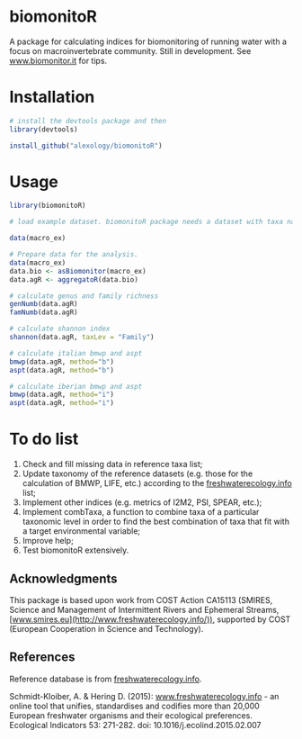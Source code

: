 # biomonitoR
A package for calculating indices for biomonitoring of running water with a focus on macroinvertebrate community. 
Still in development. See www.biomonitor.it for tips.


# Installation

```R
# install the devtools package and then
library(devtools)

install_github("alexology/biomonitoR")
```
# Usage

```R
library(biomonitoR)

# load example dataset. biomonitoR package needs a dataset with taxa names in the first column called "Taxa" and samples on the columns. Take a look to macro_ex for an example:

data(macro_ex)

# Prepare data for the analysis.
data(macro_ex)
data.bio <- asBiomonitor(macro_ex)
data.agR <- aggregatoR(data.bio)

# calculate genus and family richness
genNumb(data.agR)
famNumb(data.agR)

# calculate shannon index
shannon(data.agR, taxLev = "Family")

# calculate italian bmwp and aspt
bmwp(data.agR, method="b")
aspt(data.agR, method="b")

# calculate iberian bmwp and aspt
bmwp(data.agR, method="i")
aspt(data.agR, method="i")

```

# To do list
1. Check and fill missing data in reference taxa list;
2. Update taxonomy of the reference datasets (e.g. those for the calculation of BMWP, LIFE, etc.) according to the [freshwaterecology.info](http://www.freshwaterecology.info/) list;
3. Implement other indices (e.g. metrics of I2M2, PSI, SPEAR, etc.);
4. Implement combTaxa, a function to combine taxa of a particular taxonomic level in order to find the best combination of taxa that fit with a target environmental variable;
5. Improve help;
6. Test biomonitoR extensively.

## Acknowledgments
This package is based upon work from COST Action CA15113 (SMIRES, Science and Management of Intermittent Rivers and Ephemeral Streams,[www.smires.eu](http://www.freshwaterecology.info/)), supported by COST (European Cooperation in Science and Technology).

## References
Reference database is from [freshwaterecology.info](http://www.smires.eu/).

Schmidt-Kloiber, A. & Hering D. (2015): www.freshwaterecology.info - an online tool that unifies, standardises and codifies more than 20,000 European freshwater organisms and their ecological preferences. Ecological Indicators 53: 271-282. doi: 10.1016/j.ecolind.2015.02.007
